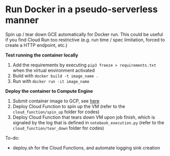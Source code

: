 # Run Docker in a pseudo-serverless manner
Spin up / tear down GCE automatically for Docker run. This could be useful if you find Cloud Run too restrictive (e.g. run time / spec limitation, forced to create a HTTP endpoint, etc.)

<b>Test running the container locally</b>
1. Add the requirements by executing ```pip3 freeze > requirements.txt``` when the virtual environment activated
2. Build with ```docker build -t image_name .```
3. Run with ```docker run -it image_name```

<b>Deploy the container to Compute Engine</b>
1. Submit container image to GCP, see <a href="https://cloud.google.com/build/docs/building/build-containers#use-dockerfile">here</a>
2. Deploy Cloud Function to spin up the VM (refer to the ```cloud_function/spin_up``` folder for codes)
3. Deploy Cloud Function that tears down VM upon job finish, which is signaled by the log that is defined in ```notebook_execution.py``` (refer to the ```cloud_function/tear_down``` folder for codes)

To-do:
- deploy.sh for the Cloud Functions, and automate logging sink creation
